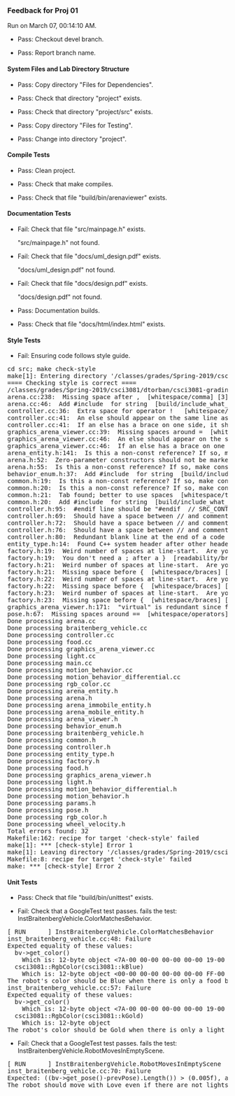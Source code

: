 ### Feedback for Proj 01

Run on March 07, 00:14:10 AM.

+ Pass: Checkout devel branch.



+ Pass: Report branch name.




#### System Files and Lab Directory Structure

+ Pass: Copy directory "Files for Dependencies".



+ Pass: Check that directory "project" exists.

+ Pass: Check that directory "project/src" exists.

+ Pass: Copy directory "Files for Testing".



+ Pass: Change into directory "project".


#### Compile Tests

+ Pass: Clean project.



+ Pass: Check that make compiles.



+ Pass: Check that file "build/bin/arenaviewer" exists.


#### Documentation Tests

+ Fail: Check that file "src/mainpage.h" exists.

     "src/mainpage.h" not found.

+ Fail: Check that file "docs/uml_design.pdf" exists.

     "docs/uml_design.pdf" not found.

+ Fail: Check that file "docs/design.pdf" exists.

     "docs/design.pdf" not found.

+ Pass: Documentation builds.



+ Pass: Check that file "docs/html/index.html" exists.


#### Style Tests

+ Fail: Ensuring code follows style guide.

<pre>cd src; make check-style
make[1]: Entering directory '/classes/grades/Spring-2019/csci3081/dtorban/csci3081-grading-env/grading-scripts/grading/Proj_01_Full_Feedback/repo-strob105/project/src'
==== Checking style is correct ====
/classes/grades/Spring-2019/csci3081/dtorban/csci3081-grading-env/grading-scripts/grading/Proj_01_Full_Feedback/repo-strob105/cpplint/cpplint.py --root=.. *.cc *.h
arena.cc:238:  Missing space after ,  [whitespace/comma] [3]
arena.cc:46:  Add #include <string> for string  [build/include_what_you_use] [4]
controller.cc:36:  Extra space for operator !   [whitespace/operators] [4]
controller.cc:41:  An else should appear on the same line as the preceding }  [whitespace/newline] [4]
controller.cc:41:  If an else has a brace on one side, it should have it on both  [readability/braces] [5]
graphics_arena_viewer.cc:39:  Missing spaces around =  [whitespace/operators] [4]
graphics_arena_viewer.cc:46:  An else should appear on the same line as the preceding }  [whitespace/newline] [4]
graphics_arena_viewer.cc:46:  If an else has a brace on one side, it should have it on both  [readability/braces] [5]
arena_entity.h:141:  Is this a non-const reference? If so, make const or use a pointer: json_object& entity_config  [runtime/references] [2]
arena.h:52:  Zero-parameter constructors should not be marked explicit.  [runtime/explicit] [5]
arena.h:55:  Is this a non-const reference? If so, make const or use a pointer: json_object& arena_object  [runtime/references] [2]
behavior_enum.h:37:  Add #include <string> for string  [build/include_what_you_use] [4]
common.h:19:  Is this a non-const reference? If so, make const or use a pointer: json_value& v  [runtime/references] [2]
common.h:20:  Is this a non-const reference? If so, make const or use a pointer: json_value& v  [runtime/references] [2]
common.h:21:  Tab found; better to use spaces  [whitespace/tab] [1]
common.h:20:  Add #include <string> for string  [build/include_what_you_use] [4]
controller.h:95:  #endif line should be "#endif  // SRC_CONTROLLER_H_"  [build/header_guard] [5]
controller.h:69:  Should have a space between // and comment  [whitespace/comments] [4]
controller.h:72:  Should have a space between // and comment  [whitespace/comments] [4]
controller.h:76:  Should have a space between // and comment  [whitespace/comments] [4]
controller.h:80:  Redundant blank line at the end of a code block should be deleted.  [whitespace/blank_line] [3]
entity_type.h:14:  Found C++ system header after other header. Should be: entity_type.h, c system, c++ system, other.  [build/include_order] [4]
factory.h:19:  Weird number of spaces at line-start.  Are you using a 2-space indent?  [whitespace/indent] [3]
factory.h:19:  You don't need a ; after a }  [readability/braces] [4]
factory.h:21:  Weird number of spaces at line-start.  Are you using a 2-space indent?  [whitespace/indent] [3]
factory.h:21:  Missing space before {  [whitespace/braces] [5]
factory.h:22:  Weird number of spaces at line-start.  Are you using a 2-space indent?  [whitespace/indent] [3]
factory.h:22:  Missing space before {  [whitespace/braces] [5]
factory.h:23:  Weird number of spaces at line-start.  Are you using a 2-space indent?  [whitespace/indent] [3]
factory.h:23:  Missing space before {  [whitespace/braces] [5]
graphics_arena_viewer.h:171:  "virtual" is redundant since function is already declared as "override"  [readability/inheritance] [4]
pose.h:67:  Missing spaces around ==  [whitespace/operators] [3]
Done processing arena.cc
Done processing braitenberg_vehicle.cc
Done processing controller.cc
Done processing food.cc
Done processing graphics_arena_viewer.cc
Done processing light.cc
Done processing main.cc
Done processing motion_behavior.cc
Done processing motion_behavior_differential.cc
Done processing rgb_color.cc
Done processing arena_entity.h
Done processing arena.h
Done processing arena_immobile_entity.h
Done processing arena_mobile_entity.h
Done processing arena_viewer.h
Done processing behavior_enum.h
Done processing braitenberg_vehicle.h
Done processing common.h
Done processing controller.h
Done processing entity_type.h
Done processing factory.h
Done processing food.h
Done processing graphics_arena_viewer.h
Done processing light.h
Done processing motion_behavior_differential.h
Done processing motion_behavior.h
Done processing params.h
Done processing pose.h
Done processing rgb_color.h
Done processing wheel_velocity.h
Total errors found: 32
Makefile:162: recipe for target 'check-style' failed
make[1]: *** [check-style] Error 1
make[1]: Leaving directory '/classes/grades/Spring-2019/csci3081/dtorban/csci3081-grading-env/grading-scripts/grading/Proj_01_Full_Feedback/repo-strob105/project/src'
Makefile:8: recipe for target 'check-style' failed
make: *** [check-style] Error 2
</pre>




#### Unit Tests

+ Pass: Check that file "build/bin/unittest" exists.

+ Fail: Check that a GoogleTest test passes.
    fails the test: InstBraitenbergVehicle.ColorMatchesBehavior.
<pre>
[ RUN      ] InstBraitenbergVehicle.ColorMatchesBehavior
inst_braitenberg_vehicle.cc:48: Failure
Expected equality of these values:
  bv->get_color()
    Which is: 12-byte object <7A-00 00-00 00-00 00-00 19-00 00-00>
  csci3081::RgbColor(csci3081::kBlue)
    Which is: 12-byte object <00-00 00-00 00-00 00-00 FF-00 00-00>
The robot's color should be Blue when there is only a food behavior.
inst_braitenberg_vehicle.cc:57: Failure
Expected equality of these values:
  bv->get_color()
    Which is: 12-byte object <7A-00 00-00 00-00 00-00 19-00 00-00>
  csci3081::RgbColor(csci3081::kGold)
    Which is: 12-byte object <FF-00 00-00 CC-00 00-00 33-00 00-00>
The robot's color should be Gold when there is only a light behavior.</pre>



+ Fail: Check that a GoogleTest test passes.
    fails the test: InstBraitenbergVehicle.RobotMovesInEmptyScene.
<pre>
[ RUN      ] InstBraitenbergVehicle.RobotMovesInEmptyScene
inst_braitenberg_vehicle.cc:70: Failure
Expected: ((bv->get_pose()-prevPose).Length()) > (0.005f), actual: 0 vs 0.005
The robot should move with Love even if there are not lights or food.</pre>



